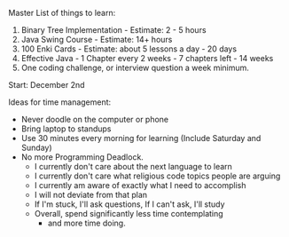 Master List of things to learn:

1) Binary Tree Implementation - Estimate: 2 - 5 hours
2) Java Swing Course - Estimate: 14+ hours
3) 100 Enki Cards - Estimate: about 5 lessons a day - 20 days
4) Effective Java - 1 Chapter every 2 weeks - 7 chapters left - 14 weeks
5) One coding challenge, or interview question a week minimum.

Start: December 2nd

Ideas for time management:
- Never doodle on the computer or phone
- Bring laptop to standups
- Use 30 minutes every morning for learning (Include Saturday and Sunday)
- No more Programming Deadlock.
    - I currently don't care about the next language to learn
    - I currently don't care what religious code topics people are arguing
    - I currently am aware of exactly what I need to accomplish
    - I will not deviate from that plan
    - If I'm stuck, I'll ask questions, If I can't ask, I'll study
    - Overall, spend significantly less time contemplating
        - and more time doing.



